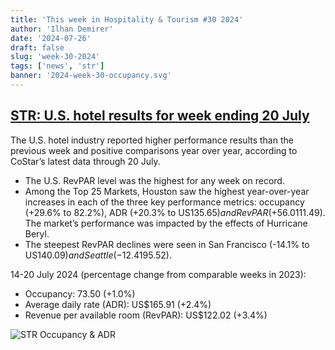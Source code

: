 ```yaml
---
title: 'This week in Hospitality & Tourism #30 2024'
author: 'Ilhan Demirer'
date: '2024-07-26'
draft: false
slug: 'week-30-2024'
tags: ['news', 'str']
banner: '2024-week-30-occupancy.svg'
---
```


## [STR: U.S. hotel results for week ending 20 July](https://str.com/press-release/us-hotel-results-week-ending-20-july)

The U.S. hotel industry reported higher performance results than the previous week and positive comparisons year over year, according to CoStar’s latest data through 20 July.

- The U.S. RevPAR level was the highest for any week on record.
- Among the Top 25 Markets, Houston saw the highest year-over-year increases in each of the three key performance metrics: occupancy (+29.6% to 82.2%), ADR (+20.3% to US$135.65) and RevPAR (+56.0% to US$111.49). The market’s performance was impacted by the effects of Hurricane Beryl.
- The steepest RevPAR declines were seen in San Francisco (-14.1% to US$140.09) and Seattle (-12.4% to US$195.52).

14-20 July 2024 (percentage change from comparable weeks in 2023):

- Occupancy: 73.50 (+1.0%)
- Average daily rate (ADR): US$165.91 (+2.4%)
- Revenue per available room (RevPAR): US$122.02 (+3.4%)

![STR Occupancy & ADR](/images/blogimages/2024-week-30-occupancy.svg)
